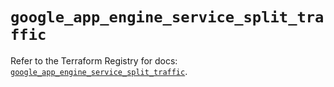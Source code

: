 # `google_app_engine_service_split_traffic`

Refer to the Terraform Registry for docs: [`google_app_engine_service_split_traffic`](https://registry.terraform.io/providers/hashicorp/google/5.24.0/docs/resources/app_engine_service_split_traffic).

